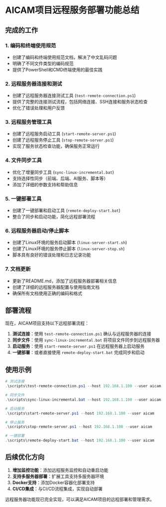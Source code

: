 # AICAM项目远程服务部署功能总结

## 完成的工作

### 1. 编码和终端使用规范
- 创建了编码和终端使用规范文档，解决了中文乱码问题
- 明确了不同文件类型的编码规范
- 提供了PowerShell和CMD终端使用的最佳实践

### 2. 远程服务器连接和测试
- 创建了远程服务器连接测试工具 (`test-remote-connection.ps1`)
- 提供了完整的连接测试流程，包括网络连接、SSH连接和服务状态检查
- 优化了错误处理和用户反馈

### 3. 远程服务管理工具
- 创建了远程服务启动工具 (`start-remote-server.ps1`)
- 创建了远程服务停止工具 (`stop-remote-server.ps1`)
- 实现了服务状态检查功能，确保服务正常运行

### 4. 文件同步工具
- 优化了增量同步工具 (`sync-linux-incremental.bat`)
- 支持选择性同步（前端、后端、AI服务、脚本等）
- 添加了详细的参数支持和帮助信息

### 5. 一键部署工具
- 创建了一键部署和启动工具 (`remote-deploy-start.bat`)
- 整合了同步和启动功能，简化远程部署流程

### 6. 远程服务器启动/停止脚本
- 创建了Linux环境的服务启动脚本 (`linux-server-start.sh`)
- 创建了Linux环境的服务停止脚本 (`linux-server-stop.sh`)
- 脚本具有良好的错误处理和日志记录功能

### 7. 文档更新
- 更新了README.md，添加了远程服务器部署相关信息
- 创建了详细的远程服务器配置与使用指南文档
- 确保所有文档使用正确的编码和格式

## 部署流程

现在，AICAM项目支持以下远程部署流程：

1. **测试连接**：使用 `test-remote-connection.ps1` 确认与远程服务器的连接
2. **同步文件**：使用 `sync-linux-incremental.bat` 将项目文件同步到远程服务器
3. **启动服务**：使用 `start-remote-server.ps1` 在远程服务器上启动服务
4. **一键部署**：或者直接使用 `remote-deploy-start.bat` 完成同步和启动

## 使用示例

```powershell
# 测试连接
.\scripts\test-remote-connection.ps1 --host 192.168.1.100 --user aicam

# 同步文件
.\scripts\sync-linux-incremental.bat --host 192.168.1.100 --user aicam

# 启动服务
.\scripts\start-remote-server.ps1 --host 192.168.1.100 --user aicam

# 停止服务
.\scripts\stop-remote-server.ps1 --host 192.168.1.100 --user aicam

# 一键部署
.\scripts\remote-deploy-start.bat --host 192.168.1.100 --user aicam
```

## 后续优化方向

1. **增加监控功能**：添加远程服务监控和自动重启功能
2. **支持多服务器部署**：扩展工具支持多服务器环境
3. **Docker支持**：添加Docker容器化部署支持
4. **CI/CD集成**：与CI/CD流程集成，实现自动部署

远程服务器功能现已完全实现，可以满足AICAM项目的远程部署和管理需求。
